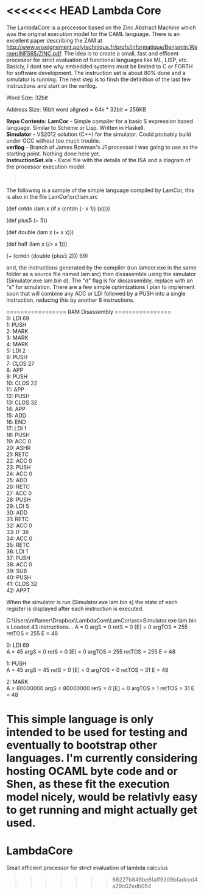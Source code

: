 <<<<<<< HEAD
Lambda Core
==
The LambdaCore is a processor based on the Zinc Abstract Machine which was the original execution model for the CAML language. There is an excellent paper describing the ZAM at http://www.enseignement.polytechnique.fr/profs/informatique/Benjamin.Werner/INF565/ZINC.pdf. The idea is to create a small, fast and efficent processor for strict evaluation of functional languages like ML, LISP, etc. Basicly, I dont see why embedded systems must be limited to C or FORTH for software development. The instruction set is about 80% done and a simulator is running. The next step is to finsh the definition of the last few instructions and start on the verilog. 

Word Size: 32bit

Address Size: 16bit word aligned = 64k * 32bit = 256KB


**Repo Contents:**
**LamCor** - Simple compiler for a basic S expression based language. Similar to Scheme or Lisp. Written in Haskell.<br>
**Simulator** - VS2012 solution (C++) for the simulator. Could probably build under GCC without too much trouble.<br>
**verilog** - Branch of James Bowman's J1 processor I was going to use as the starting point. Nothing done here yet.<br>
**InstructionSet.xls** - Excel file with the details of the ISA and a diagram of the processor execution model. <br>
><br>

The following is a sample of the simple language compiled by LamCor, this is also in the file LamCor\src\lam.src

(def cntdn 
    (lam x (if x
            (cntdn (- x 1))
            (x))))

(def plus5
    (+ 5))

(def double
    (lam x (+ x x)))

(def half
    (lam x (/> x 1)))
                  

(+ (cntdn (double (plus5 2))) 69)

and, the instructions generated by the compiler (run lamcor.exe in the same folder as a source file named lam.src) then dissasemble using
the simulator (Simulator.exe lam.bin d). The "d" flag is for dissassembly, replace with an "s" for simulation. There are a few simple optimizations I plan to implement soon that will combine any ACC or LDI followed by a PUSH into a single instruction, reducing this by another 6 instructions.

================= RAM Disassembly ================ <br>
0: 	LDI 69<br>
1: 	PUSH<br> 
2: 	MARK<br> 
3: 	MARK<br> 
4: 	MARK<br> 
5: 	LDI 2<br>
6: 	PUSH<br> 
7: 	CLOS 27<br>
8: 	APP <br>
9: 	PUSH <br>
10: 	CLOS 22<br>
11: 	APP <br>
12: 	PUSH <br>
13: 	CLOS 32<br>
14: 	APP <br>
15: 	ADD <br>
16: 	END <br>
17: 	LDI 1<br>
18: 	PUSH <br>
19: 	ACC 0<br>
20: 	ASHR <br>
21: 	RETC <br>
22: 	ACC 0<br>
23: 	PUSH <br>
24: 	ACC 0<br>
25: 	ADD <br>
26: 	RETC <br>
27: 	ACC 0<br>
28: 	PUSH <br>
29: 	LDI 5<br>
30: 	ADD <br>
31: 	RETC <br>
32: 	ACC 0<br>
33: 	IF 36<br>
34: 	ACC 0<br>
35: 	RETC <br>
36: 	LDI 1<br>
37: 	PUSH <br>
38: 	ACC 0<br>
39: 	SUB <br>
40: 	PUSH <br>
41: 	CLOS 32<br>
42: 	APPT <br>


When the simulator is run (Simulator.exe lam.bin s) the state of each register is displayed after each instruction is executed.

C:\Users\mflamer\Dropbox\LambdaCore\LamCor\src>Simulator.exe lam.bin s
Loaded 43 instructions... 
A = 0 	 argS = 0 	 retS = 0 	 [E] = 0 
argTOS = 255 	 retTOS = 255 	 E = 48 

0: 	LDI 69<br>
A = 45 	 argS = 0 	 retS = 0 	 [E] = 0 
argTOS = 255 	 retTOS = 255 	 E = 48 

1: 	PUSH<br> 
A = 45 	 argS = 45 	 retS = 0 	 [E] = 0 
argTOS = 0 	 retTOS = 31 	 E = 48 

2: 	MARK <br>
A = 80000000 	 argS = 80000000 	 retS = 0 	 [E] = 0 
argTOS = 1 	 retTOS = 31 	 E = 48 


This simple language is only intended to be used for testing and eventually to bootstrap other languages. I'm currently considering hosting OCAML byte code and or Shen, as these fit the execution model nicely, would be relativly easy to get running and might actually get used. 
=======
LambdaCore
==========

Small efficient processor for strict evaluation of lambda calculus 
>>>>>>> 66227b848be8faff9309bfadccd4a29c02edb054
